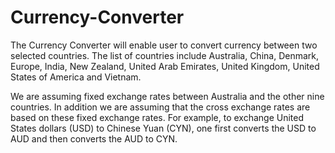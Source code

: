 # Currency-Converter

The Currency Converter will enable user to convert currency between two selected countries.
The list of countries include Australia, China, Denmark, Europe, India, New Zealand, United Arab Emirates, United Kingdom, United States of America and Vietnam. 

We are assuming fixed exchange rates between Australia and the other nine countries. In addition we are assuming that the cross exchange rates are based on these fixed exchange rates.
For example, to exchange United States dollars (USD) to Chinese Yuan (CYN), one first converts the USD to AUD and then converts the AUD to CYN. 
